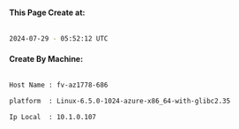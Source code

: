 
   
#### This Page Create at:

```bash

2024-07-29 - 05:52:12 UTC

```

#### Create By Machine:

```bash

Host Name : fv-az1778-686

platform  : Linux-6.5.0-1024-azure-x86_64-with-glibc2.35

Ip Local  : 10.1.0.107

```

